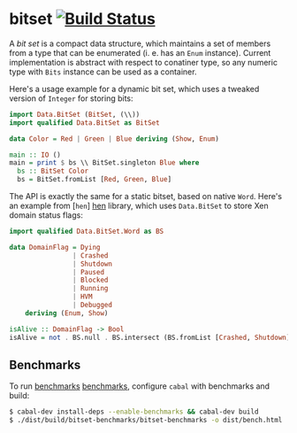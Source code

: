bitset  [![Build Status][travis-img]][travis]
======

A _bit set_ is a compact data structure, which maintains a set of members
from a type that can be enumerated (i. e. has an `Enum` instance). Current
implementation is abstract with respect to conatiner type, so any
numeric type with `Bits` instance can be used as a container.

Here's a usage example for a dynamic bit set, which uses a tweaked version
of `Integer` for storing bits:

```haskell
import Data.BitSet (BitSet, (\\))
import qualified Data.BitSet as BitSet

data Color = Red | Green | Blue deriving (Show, Enum)

main :: IO ()
main = print $ bs \\ BitSet.singleton Blue where
  bs :: BitSet Color
  bs = BitSet.fromList [Red, Green, Blue]
```

The API is exactly the same for a static bitset, based on native `Word`.
Here's an example from [`hen`] [hen] library, which uses `Data.BitSet` to
store Xen domain status flags:

```haskell
import qualified Data.BitSet.Word as BS

data DomainFlag = Dying
                | Crashed
                | Shutdown
                | Paused
                | Blocked
                | Running
                | HVM
                | Debugged
    deriving (Enum, Show)

isAlive :: DomainFlag -> Bool
isAlive = not . BS.null . BS.intersect (BS.fromList [Crashed, Shutdown])
```

Benchmarks
----------

To run [benchmarks] [benchmarks], configure `cabal` with benchmarks
and build:

```bash
$ cabal-dev install-deps --enable-benchmarks && cabal-dev build
$ ./dist/build/bitset-benchmarks/bitset-benchmarks -o dist/bench.html
```

[travis]: http://travis-ci.org/lambda-llama/bitset
[travis-img]: https://secure.travis-ci.org/lambda-llama/bitset.png
[benchmarks]: http://lambda-llama.github.io/bitset/benchmarks/
[hen]: https://github.com/selectel/hen/
